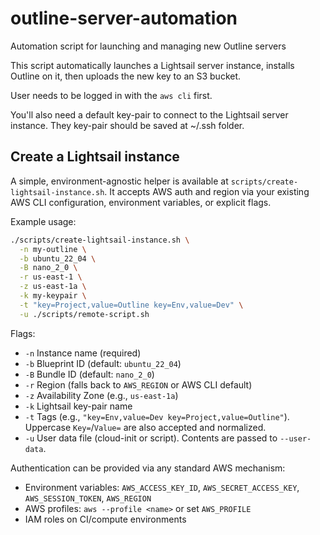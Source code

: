 # outline-server-automation

Automation script for launching and managing new Outline servers

This script automatically launches a Lightsail server instance, installs Outline on it, then uploads the new key to an S3 bucket.

User needs to be logged in with the `aws cli` first.

You'll also need a default key-pair to connect to the Lightsail server instance. They key-pair should be saved at ~/.ssh folder.

## Create a Lightsail instance

A simple, environment-agnostic helper is available at `scripts/create-lightsail-instance.sh`. It accepts AWS auth and region via your existing AWS CLI configuration, environment variables, or explicit flags.

Example usage:

```bash
./scripts/create-lightsail-instance.sh \
  -n my-outline \
  -b ubuntu_22_04 \
  -B nano_2_0 \
  -r us-east-1 \
  -z us-east-1a \
  -k my-keypair \
  -t "key=Project,value=Outline key=Env,value=Dev" \
  -u ./scripts/remote-script.sh
```

Flags:

- `-n` Instance name (required)
- `-b` Blueprint ID (default: `ubuntu_22_04`)
- `-B` Bundle ID (default: `nano_2_0`)
- `-r` Region (falls back to `AWS_REGION` or AWS CLI default)
- `-z` Availability Zone (e.g., `us-east-1a`)
- `-k` Lightsail key-pair name
- `-t` Tags (e.g., `"key=Env,value=Dev key=Project,value=Outline"`). Uppercase `Key=`/`Value=` are also accepted and normalized.
- `-u` User data file (cloud-init or script). Contents are passed to `--user-data`.

Authentication can be provided via any standard AWS mechanism:

- Environment variables: `AWS_ACCESS_KEY_ID`, `AWS_SECRET_ACCESS_KEY`, `AWS_SESSION_TOKEN`, `AWS_REGION`
- AWS profiles: `aws --profile <name>` or set `AWS_PROFILE`
- IAM roles on CI/compute environments
